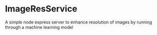 # ImageResService
A simple node express server to enhance resolution of images by running through a machine learning model
